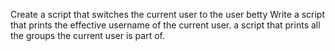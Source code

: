 Create a script that switches the current user to the user betty
Write a script that prints the effective username of the current user.
a script that prints all the groups the current user is part of.
